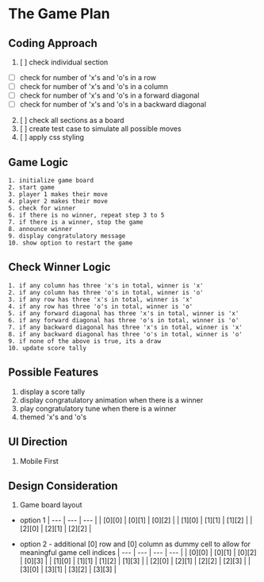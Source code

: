 # The Game Plan

## Coding Approach
1. [ ] check individual section
  - [ ] check for number of 'x's and 'o's in a row
  - [ ] check for number of 'x's and 'o's in a column
  - [ ] check for number of 'x's and 'o's in a forward diagonal
  - [ ] check for number of 'x's and 'o's in a backward diagonal

2. [ ] check all sections as a board
3. [ ] create test case to simulate all possible moves
4. [ ] apply css styling



## Game Logic
```
1. initialize game board
2. start game
3. player 1 makes their move
4. player 2 makes their move
5. check for winner
6. if there is no winner, repeat step 3 to 5
7. if there is a winner, stop the game
8. announce winner
9. display congratulatory message
10. show option to restart the game
```

## Check Winner Logic

```
1. if any column has three 'x's in total, winner is 'x'
2. if any column has three 'o's in total, winner is 'o'
3. if any row has three 'x's in total, winner is 'x'
4. if any row has three 'o's in total, winner is 'o'
5. if any forward diagonal has three 'x's in total, winner is 'x'
6. if any forward diagonal has three 'o's in total, winner is 'o'
7. if any backward diagonal has three 'x's in total, winner is 'x'
8. if any backward diagonal has three 'o's in total, winner is 'o'
9. if none of the above is true, its a draw
10. update score tally
```

## Possible Features
1. display a score tally
2. display congratulatory animation when there is a winner
3. play congratulatory tune when there is a winner
4. themed 'x's and 'o's

## UI Direction
1. Mobile First

## Design Consideration
1. Game board layout
- option 1 
| --- | --- | --- |
| [0][0] | [0][1] | [0][2] |
| [1][0] | [1][1] | [1][2] |
| [2][0] | [2][1] | [2][2] |

- option 2 - additional [0] row and [0] column as dummy cell to allow for meaningful game cell indices
| --- | --- | --- | --- |
| [0][0] | [0][1] | [0][2] | [0][3] |
| [1][0] | [1][1] | [1][2] | [1][3] |
| [2][0] | [2][1] | [2][2] | [2][3] |
| [3][0] | [3][1] | [3][2] | [3][3] |